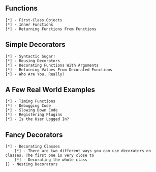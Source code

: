 
## Functions
    [*] - First-Class Objects
    [*] - Inner Functions
    [*] - Returning Functions From Functions
## Simple Decorators
    [*] - Syntactic Sugar!
    [*] - Reusing Decorators
    [*] - Decorating Functions With Arguments
    [*] - Returning Values From Decorated Functions
    [*] - Who Are You, Really?
## A Few Real World Examples
    [*] - Timing Functions
    [*] - Debugging Code
    [*] - Slowing Down Code
    [*] - Registering Plugins
    [*] - Is the User Logged In?
## Fancy Decorators
    [*] - Decorating Classes
        [*] - There are two different ways you can use decorators on classes. The first one is very close to
        [*] - Decorating the whole class
    [] - Nesting Decorators